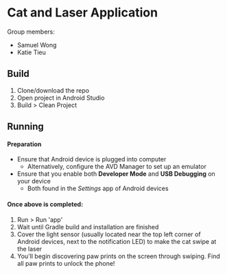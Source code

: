 # Cat and Laser Application

Group members:
 - Samuel Wong
 - Katie Tieu

## Build
1) Clone/download the repo
2) Open project in Android Studio
3) Build > Clean Project

## Running

#### Preparation
- Ensure that Android device is plugged into computer
  - Alternatively, configure the AVD Manager to set up an emulator
- Ensure that you enable both **Developer Mode** and **USB Debugging** on your device
  - Both found in the *Settings* app of Android devices
  
#### Once above is completed:
1) Run > Run 'app'
2) Wait until Gradle build and installation are finished
3) Cover the light sensor (usually located near the top left corner of Android devices, next to the notification LED) to
make the cat swipe at the laser
4) You'll begin discovering paw prints on the screen through swiping. Find all paw prints to unlock the phone!
